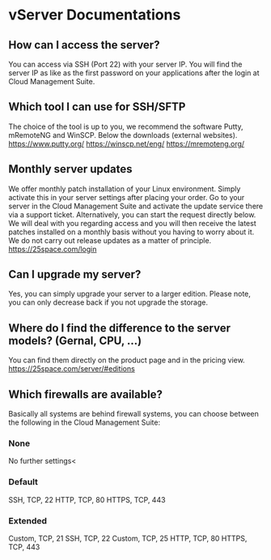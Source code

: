 # vServer Documentations

## How can I access the server?
You can access via SSH (Port 22) with your server IP. You will find the server IP as like as the first password on your applications after the login at Cloud Management Suite.

## Which tool I can use for SSH/SFTP
The choice of the tool is up to you, we recommend the software Putty, mRemoteNG and WinSCP. Below the downloads (external websites).
https://www.putty.org/
https://winscp.net/eng/
https://mremoteng.org/

## Monthly server updates
We offer monthly patch installation of your Linux environment. Simply activate this in your server settings after placing your order.
Go to your server in the Cloud Management Suite and activate the update service there via a support ticket. Alternatively, you can start the request directly below.
We will deal with you regarding access and you will then receive the latest patches installed on a monthly basis without you having 
to worry about it. We do not carry out release updates as a matter of principle.
https://25space.com/login

## Can I upgrade my server?
Yes, you can simply upgrade your server to a larger edition. Please note, you can only decrease back if you not upgrade the storage.

## Where do I find the difference to the server models? (Gernal, CPU, ...)
You can find them directly on the product page and in the pricing view.
https://25space.com/server/#editions

## Which firewalls are available?
Basically all systems are behind firewall systems, you can choose between the following in the Cloud Management Suite:
### None
No further settings<

### Default
SSH, TCP, 22
HTTP, TCP, 80
HTTPS, TCP, 443

### Extended
Custom, TCP, 21
SSH, TCP, 22
Custom, TCP, 25
HTTP, TCP, 80
HTTPS, TCP, 443


